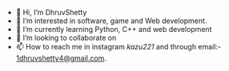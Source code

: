 - 👋 Hi, I’m DhruvShetty
- 👀 I’m interested in software, game and Web development.
- 🌱 I’m currently learning Python, C++ and web development
- 💞️ I’m looking to collaborate on 
- 📫 How to reach me in instagram _kazu221_ and through email:- 1dhruvshetty4@gmail.com.

<!---
DhruvShetty4474/DhruvShetty4474 is a ✨ special ✨ repository because its `README.md` (this file) appears on your GitHub profile.
You can click the Preview link to take a look at your changes.
--->
